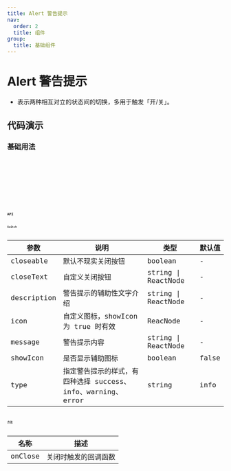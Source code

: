 ```yaml
---
title: Alert 警告提示
nav:
  order: 2
  title: 组件
group:
  title: 基础组件
---
```


# Alert 警告提示

- 表示两种相互对立的状态间的切换，多用于触发「开/关」。

## 代码演示

### 基础用法

<code src='./demo/alert.tsx' title='基础用法' desc='最简单的用法' />

<code src='./demo/alertStyle.tsx' title='四种样式' desc='共有四种样式 success、info、warning、error' />

<code src='./demo/alertDecription.tsx' title='含有辅助性文字介绍' desc='含有辅助性蚊子介绍的警告提示' />

<code src='./demo/alertClose.tsx' title='可关闭的警告提示' desc='显示关闭按钮，点击可关闭警告提示' />

<code src='./demo/alertIcon.tsx' title='图标' desc='含有图标，让信息类型更加醒目' />

<code src='./demo/alertDefineClose.tsx' title='自定义关闭' desc='可以自定义关闭，自定义的文字会替换原先关闭的Icon' />

## API

### Switch

| 参数        | 说明                                                         | 类型                    | 默认值 |
| ----------- | ------------------------------------------------------------ | ----------------------- | ------ |
| closeable   | 默认不现实关闭按钮                                           | boolean                 | -      |
| closeText   | 自定义关闭按钮                                               | string \| ReactNode     | -      |
| description | 警告提示的辅助性文字介绍                                     | string \| ReactNode     | -      |
| icon        | 自定义图标，showIcon 为 true 时有效                          | ReacNode                | -      |
| message     | 警告提示内容                                                 | string \| ReactNode     | -      |
| showIcon    | 是否显示辅助图标                                             | boolean                 | false  |
| type        | 指定警告提示的样式，有四种选择 success、info、warning、error | string                  | info   |

### 方法

| 名称     | 描述           |
| -------- | -------------- |
| onClose     | 关闭时触发的回调函数      |
